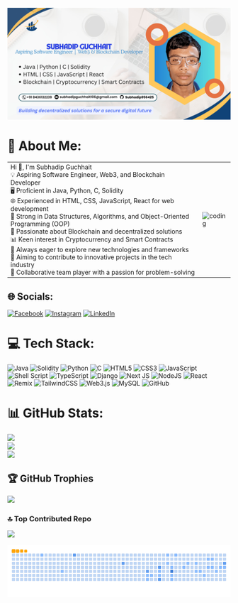 ![logo](https://github.com/Subhadip956425/Subhadip956425/blob/main/Subhadip%20GUCHHAIT.jpg)

# 💫 About Me:

<table>
  <tr>
    <td>
      Hi 👋, I'm Subhadip Guchhait<br>
      💡 Aspiring Software Engineer, Web3, and Blockchain Developer<br>
      🖥️ Proficient in Java, Python, C, Solidity<br>
      🌐 Experienced in HTML, CSS, JavaScript, React for web development<br>
      🧠 Strong in Data Structures, Algorithms, and Object-Oriented Programming (OOP)<br>
      🔗 Passionate about Blockchain and decentralized solutions<br>
      📊 Keen interest in Cryptocurrency and Smart Contracts<br>
      🚀 Always eager to explore new technologies and frameworks<br>
      🎯 Aiming to contribute to innovative projects in the tech industry<br>
      👥 Collaborative team player with a passion for problem-solving
    </td>
    <td>
      <img src="https://camo.githubusercontent.com/4d9f5ecceb711eec6e2018f38a5677dc657c9738d4a65ba3b928c41c0a45b439/68747470733a2f2f6d69726f2e6d656469756d2e636f6d2f6d61782f313336302f302a37513379765349765f7430696f4a2d5a2e676966" alt="coding" style="max-width: 100%;">
    </td>
  </tr>
</table>



## 🌐 Socials:
[![Facebook](https://img.shields.io/badge/Facebook-%231877F2.svg?logo=Facebook&logoColor=white)](https://facebook.com/subhadipguchhait.guchhait.3?mibextid=ZbWKwL ) [![Instagram](https://img.shields.io/badge/Instagram-%23E4405F.svg?logo=Instagram&logoColor=white)](https://instagram.com/itz_subhadip106?igsh=YzljYTk1ODg3Zg== ) [![LinkedIn](https://img.shields.io/badge/LinkedIn-%230077B5.svg?logo=linkedin&logoColor=white)](https://linkedin.com/in/subhadip-guchhait-675395252?utm_source=share&utm_campaign=share_via&utm_content=profile&utm_medium=android_app ) 

# 💻 Tech Stack:
![Java](https://img.shields.io/badge/java-%23ED8B00.svg?style=plastic&logo=openjdk&logoColor=white) ![Solidity](https://img.shields.io/badge/Solidity-%23363636.svg?style=plastic&logo=solidity&logoColor=white) ![Python](https://img.shields.io/badge/python-3670A0?style=plastic&logo=python&logoColor=ffdd54) ![C](https://img.shields.io/badge/c-%2300599C.svg?style=plastic&logo=c&logoColor=white) ![HTML5](https://img.shields.io/badge/html5-%23E34F26.svg?style=plastic&logo=html5&logoColor=white) ![CSS3](https://img.shields.io/badge/css3-%231572B6.svg?style=plastic&logo=css3&logoColor=white) ![JavaScript](https://img.shields.io/badge/javascript-%23323330.svg?style=plastic&logo=javascript&logoColor=%23F7DF1E) ![Shell Script](https://img.shields.io/badge/shell_script-%23121011.svg?style=plastic&logo=gnu-bash&logoColor=white) ![TypeScript](https://img.shields.io/badge/typescript-%23007ACC.svg?style=plastic&logo=typescript&logoColor=white) ![Django](https://img.shields.io/badge/django-%23092E20.svg?style=plastic&logo=django&logoColor=white) ![Next JS](https://img.shields.io/badge/Next-black?style=plastic&logo=next.js&logoColor=white) ![NodeJS](https://img.shields.io/badge/node.js-6DA55F?style=plastic&logo=node.js&logoColor=white) ![React](https://img.shields.io/badge/react-%2320232a.svg?style=plastic&logo=react&logoColor=%2361DAFB) ![Remix](https://img.shields.io/badge/remix-%23000.svg?style=plastic&logo=remix&logoColor=white) ![TailwindCSS](https://img.shields.io/badge/tailwindcss-%2338B2AC.svg?style=plastic&logo=tailwind-css&logoColor=white) ![Web3.js](https://img.shields.io/badge/web3.js-F16822?style=plastic&logo=web3.js&logoColor=white) ![MySQL](https://img.shields.io/badge/mysql-4479A1.svg?style=plastic&logo=mysql&logoColor=white) ![GitHub](https://img.shields.io/badge/github-%23121011.svg?style=plastic&logo=github&logoColor=white)
# 📊 GitHub Stats:
![](https://github-readme-stats.vercel.app/api?username=Subhadip956425&theme=transparent&hide_border=false&include_all_commits=true&count_private=false)<br/>
![](https://github-readme-streak-stats.herokuapp.com/?user=Subhadip956425&theme=transparent&hide_border=false)<br/>
![](https://github-readme-stats.vercel.app/api/top-langs/?username=Subhadip956425&theme=transparent&hide_border=false&include_all_commits=true&count_private=false&layout=compact)

## 🏆 GitHub Trophies
![](https://github-profile-trophy.vercel.app/?username=Subhadip956425&theme=radical&no-frame=false&no-bg=true&margin-w=4)

### 🔝 Top Contributed Repo
![](https://github-contributor-stats.vercel.app/api?username=Subhadip956425&limit=5&theme=transparent&combine_all_yearly_contributions=true)

<!-- Proudly created with GPRM ( https://gprm.itsvg.in ) -->



![snake gif](https://github.com/Subhadip956425/Subhadip956425/blob/output/github-contribution-grid-snake.gif)
